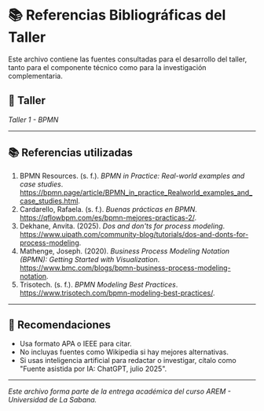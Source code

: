 # 📚 Referencias Bibliográficas del Taller

Este archivo contiene las fuentes consultadas para el desarrollo del taller, tanto para el componente técnico como para la investigación complementaria.

## 🔖 Taller
_Taller 1 - BPMN_

---

## 📚 Referencias utilizadas

1. BPMN Resources. (s. f.). *BPMN in Practice: Real-world examples and case studies*. https://bpmn.page/article/BPMN_in_practice_Realworld_examples_and_case_studies.html.
2. Cardarello, Rafaela. (s. f.). *Buenas prácticas en BPMN*. https://qflowbpm.com/es/bpmn-mejores-practicas-2/.
3. Dekhane, Anvita. (2025). *Dos and don'ts for process modeling*. https://www.uipath.com/community-blog/tutorials/dos-and-donts-for-process-modeling.
4. Mathenge, Joseph. (2020). *Business Process Modeling Notation (BPMN): Getting Started with Visualization*. https://www.bmc.com/blogs/bpmn-business-process-modeling-notation.
5. Trisotech. (s. f.). *BPMN Modeling Best Practices*. https://www.trisotech.com/bpmn-modeling-best-practices/.

---

## 📌 Recomendaciones

- Usa formato APA o IEEE para citar.
- No incluyas fuentes como Wikipedia si hay mejores alternativas.
- Si usas inteligencia artificial para redactar o investigar, cítalo como "Fuente asistida por IA: ChatGPT, julio 2025".

---

_Este archivo forma parte de la entrega académica del curso AREM - Universidad de La Sabana._